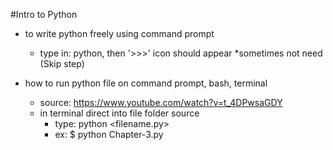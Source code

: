 #Intro to Python

- to write python freely using command prompt

  - type in: python, then '>>>' icon should appear \*sometimes not need (Skip step)

- how to run python file on command prompt, bash, terminal
  - source: https://www.youtube.com/watch?v=t_4DPwsaGDY
  - in terminal direct into file folder source
    - type: python <filename.py>
    - ex: $ python Chapter-3.py
